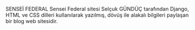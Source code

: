 SENSEİ FEDERAL
Sensei Federal sitesi Selçuk GÜNDÜÇ tarafından Django, HTML ve CSS dilleri kullanılarak yazılmış, dövüş ile alakalı bilgileri paylaşan bir blog web sitesidir.
